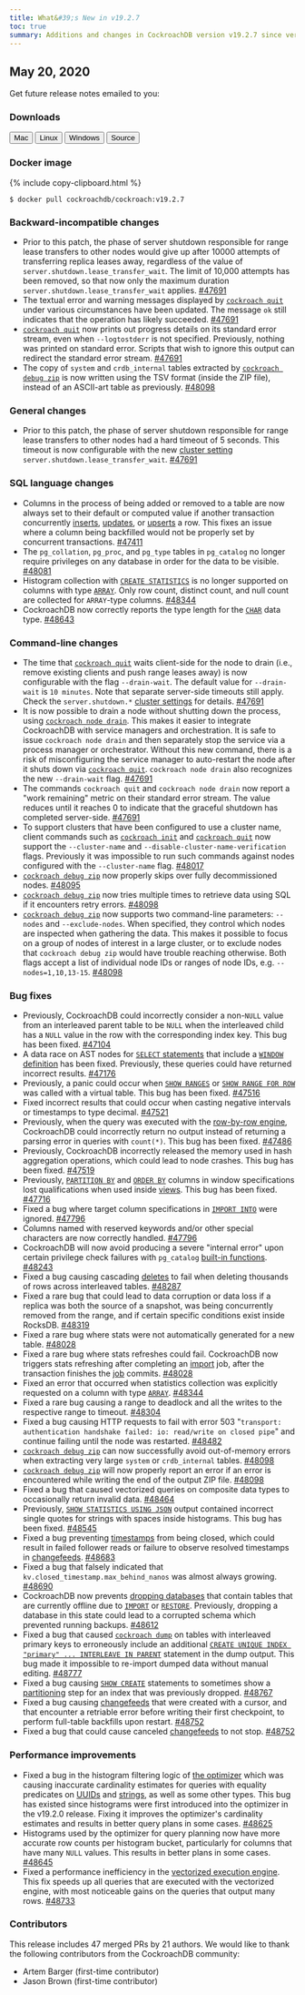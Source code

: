 ```yaml
---
title: What&#39;s New in v19.2.7
toc: true
summary: Additions and changes in CockroachDB version v19.2.7 since version v19.2.6
---
```


## May 20, 2020

Get future release notes emailed to you:

<div class="hubspot-install-form install-form-1 clearfix">
    <script>
        hbspt.forms.create({
            css: '',
            cssClass: 'install-form',
            portalId: '1753393',
            formId: '39686297-81d2-45e7-a73f-55a596a8d5ff',
            formInstanceId: 1,
            target: '.install-form-1'
        });
    </script>
</div>

### Downloads

<div id="os-tabs" class="clearfix">
    <a href="https://binaries.cockroachdb.com/cockroach-v19.2.7.darwin-10.9-amd64.tgz"><button id="mac" data-eventcategory="mac-binary-release-notes">Mac</button></a>
    <a href="https://binaries.cockroachdb.com/cockroach-v19.2.7.linux-amd64.tgz"><button id="linux" data-eventcategory="linux-binary-release-notes">Linux</button></a>
    <a href="https://binaries.cockroachdb.com/cockroach-v19.2.7.windows-6.2-amd64.zip"><button id="windows" data-eventcategory="windows-binary-release-notes">Windows</button></a>
    <a href="https://binaries.cockroachdb.com/cockroach-v19.2.7.src.tgz"><button id="source" data-eventcategory="source-release-notes">Source</button></a>
</div>

### Docker image

{% include copy-clipboard.html %}
~~~shell
$ docker pull cockroachdb/cockroach:v19.2.7
~~~


### Backward-incompatible changes

- Prior to this patch, the phase of server shutdown responsible for range lease transfers to other nodes would give up after 10000 attempts of transferring replica leases away, regardless of the value of `server.shutdown.lease_transfer_wait`. The limit of 10,000 attempts has been removed, so that now only the maximum duration `server.shutdown.lease_transfer_wait` applies. [#47691][#47691]
- The textual error and warning messages displayed by [`cockroach quit`](../v19.2/cockroach-quit.html) under various circumstances have been updated. The message `ok` still indicates that the operation has likely succeeded. [#47691][#47691]
- [`cockroach quit`](../v19.2/cockroach-quit.html) now prints out progress details on its standard error stream, even when `--logtostderr` is not specified. Previously, nothing was printed on standard error. Scripts that wish to ignore this output can redirect the standard error stream. [#47691][#47691]
- The copy of `system` and `crdb_internal` tables extracted by [`cockroach debug zip`](../v19.2/cockroach-debug-zip.html) is now written using the TSV format (inside the ZIP file), instead of an ASCII-art table as previously. [#48098][#48098]

### General changes

- Prior to this patch, the phase of server shutdown responsible for range lease transfers to other nodes had a hard timeout of 5 seconds. This timeout is now configurable with the new [cluster setting](../v19.2/set-cluster-setting.html) `server.shutdown.lease_transfer_wait`. [#47691][#47691]

### SQL language changes

- Columns in the process of being added or removed to a table are now always set to their default or computed value if another transaction concurrently [inserts](../v19.2/insert.html), [updates](../v19.2/update.html), or [upserts](../v19.2/upsert.html) a row. This fixes an issue where a column being backfilled would not be properly set by concurrent transactions. [#47411][#47411]
- The `pg_collation`, `pg_proc`, and `pg_type` tables in `pg_catalog` no longer require privileges on any database in order for the data to be visible. [#48081][#48081]
- Histogram collection with [`CREATE STATISTICS`](../v19.2/create-statistics.html) is no longer supported on columns with type [`ARRAY`](../v19.2/array.html). Only row count, distinct count, and null count are collected for `ARRAY`-type columns. [#48344][#48344]
- CockroachDB now correctly reports the type length for the [`CHAR`](../v19.2/string.html) data type. [#48643][#48643]

### Command-line changes

- The time that [`cockroach quit`](../v19.2/cockroach-quit.html) waits client-side for the node to drain (i.e., remove existing clients and push range leases away) is now configurable with the flag `--drain-wait`. The default value for `--drain-wait` is `10 minutes`. Note that separate server-side timeouts still apply. Check the `server.shutdown.*` [cluster settings](../v19.2/set-cluster-setting.html) for details. [#47691][#47691]
- It is now possible to drain a node without shutting down the process, using [`cockroach node drain`](../v19.2/cockroach-node.html). This makes it easier to integrate CockroachDB with service managers and orchestration. It is safe to issue `cockroach node drain` and then separately stop the service via a process manager or orchestrator. Without this new command, there is a risk of misconfiguring the service manager to auto-restart the node after it shuts down via [`cockroach quit`](../v19.2/cockroach-quit.html). `cockroach node drain` also recognizes the new `--drain-wait` flag. [#47691][#47691]
- The commands `cockroach quit` and `cockroach node drain` now report a "work remaining" metric on their standard error stream. The value reduces until it reaches 0 to indicate that the graceful shutdown has completed server-side. [#47691][#47691]
- To support clusters that have been configured to use a cluster name, client commands such as [`cockroach init`](../v19.2/cockroach-init.html) and [`cockroach quit`](../v19.2/cockroach-quit.html) now support the `--cluster-name` and `--disable-cluster-name-verification` flags. Previously it was impossible to run such commands against nodes configured with the `--cluster-name` flag. [#48017][#48017]
- [`cockroach debug zip`](../v19.2/cockroach-debug-zip.html) now properly skips over fully decommissioned nodes. [#48095][#48095]
- [`cockroach debug zip`](../v19.2/cockroach-debug-zip.html) now tries multiple times to retrieve data using SQL if it encounters retry errors. [#48098][#48098]
- [`cockroach debug zip`](../v19.2/cockroach-debug-zip.html) now supports two command-line parameters: `--nodes` and `--exclude-nodes`. When specified, they control which nodes are inspected when gathering the data. This makes it possible to focus on a group of nodes of interest in a large cluster, or to exclude nodes that `cockroach debug zip` would have trouble reaching otherwise. Both flags accept a list of individual node IDs or ranges of node IDs, e.g. `--nodes=1,10,13-15`. [#48098][#48098]

### Bug fixes

- Previously, CockroachDB could incorrectly consider a non-`NULL` value from an interleaved parent table to be `NULL` when the interleaved child has a `NULL` value in the row with the corresponding index key. This bug has been fixed. [#47104][#47104]
- A data race on AST nodes for [`SELECT` statements](../v19.2/select-clause.html) that include a [`WINDOW` definition](../v19.2/window-functions.html#window-definitions) has been fixed. Previously, these queries could have returned incorrect results. [#47176][#47176]
- Previously, a panic could occur when [`SHOW RANGES`](../v19.2/show-ranges.html) or [`SHOW RANGE FOR ROW`](../v19.2/show-range-for-row.html) was called with a virtual table. This bug has been fixed. [#47516][#47516]
- Fixed incorrect results that could occur when casting negative intervals or timestamps to type decimal. [#47521][#47521]
- Previously, when the query was executed with the [row-by-row engine](../v19.2/vectorized-execution.html), CockroachDB could incorrectly return no output instead of returning a parsing error in queries with `count(*)`. This bug has been fixed. [#47486][#47486]
- Previously, CockroachDB incorrectly released the memory used in hash aggregation operations, which could lead to node crashes. This bug has been fixed. [#47519][#47519]
- Previously, [`PARTITION BY`](../v19.2/partition-by.html) and [`ORDER BY`](../v19.2/query-order.html) columns in window specifications lost qualifications when used inside [views](../v19.2/views.html). This bug has been fixed. [#47716][#47716]
- Fixed a bug where target column specifications in [`IMPORT INTO`](../v19.2/import-into.html) were ignored. [#47796][#47796]
- Columns named with reserved keywords and/or other special characters are now correctly handled. [#47796][#47796]
- CockroachDB will now avoid producing a severe "internal error" upon certain privilege check failures with `pg_catalog` [built-in functions](../v19.2/functions-and-operators.html). [#48243][#48243]
- Fixed a bug causing cascading [deletes](../v19.2/delete.html) to fail when deleting thousands of rows across interleaved tables. [#48287][#48287]
- Fixed a rare bug that could lead to data corruption or data loss if a replica was both the source of a snapshot, was being concurrently removed from the range, and if certain specific conditions exist inside RocksDB. [#48319][#48319]
- Fixed a rare bug where stats were not automatically generated for a new table. [#48028][#48028]
- Fixed a rare bug where stats refreshes could fail. CockroachDB now triggers stats refreshing after completing an [import](../v19.2/import.html) job, after the transaction finishes the [job](../v19.2/show-jobs.html) commits. [#48028][#48028]
- Fixed an error that occurred when statistics collection was explicitly requested on a column with type [`ARRAY`](../v19.2/array.html). [#48344][#48344]
- Fixed a rare bug causing a range to deadlock and all the writes to the respective range to timeout. [#48304][#48304]
- Fixed a bug causing HTTP requests to fail with error 503 "`transport: authentication handshake failed: io: read/write on closed pipe`" and continue failing until the node was restarted. [#48482][#48482]
- [`cockroach debug zip`](../v19.2/cockroach-debug-zip.html) can now successfully avoid out-of-memory errors when extracting very large `system` or `crdb_internal` tables. [#48098][#48098]
- [`cockroach debug zip`](../v19.2/cockroach-debug-zip.html) will now properly report an error if an error is encountered while writing the end of the output ZIP file. [#48098][#48098]
- Fixed a bug that caused vectorized queries on composite data types to occasionally return invalid data. [#48464][#48464]
- Previously, [`SHOW STATISTICS USING JSON`](../v19.2/show-statistics.html) output contained incorrect single quotes for strings with spaces inside histograms. This bug has been fixed. [#48545][#48545]
- Fixed a bug preventing [timestamps](../v19.2/timestamp.html) from being closed, which could result in failed follower reads or failure to observe resolved timestamps in [changefeeds](../v19.2/changefeed-for.html). [#48683][#48683]
- Fixed a bug that falsely indicated that `kv.closed_timestamp.max_behind_nanos` was almost always growing. [#48690][#48690]
- CockroachDB now prevents [dropping databases](../v19.2/drop-database.html) that contain tables that are currently offline due to [`IMPORT`](../v19.2/import.html) or [`RESTORE`](../v19.2/restore.html). Previously, dropping a database in this state could lead to a corrupted schema which prevented running backups. [#48612][#48612]
- Fixed a bug that caused [`cockroach dump`](../v19.2/cockroach-dump.html) on tables with interleaved primary keys to erroneously include an additional [`CREATE UNIQUE INDEX "primary" ... INTERLEAVE IN PARENT`](../v19.2/create-index.html) statement in the dump output. This bug made it impossible to re-import dumped data without manual editing. [#48777][#48777]
- Fixed a bug causing [`SHOW CREATE`](../v19.2/show-create.html) statements to sometimes show a [partitioning](../v19.2/partitioning.html) step for an index that was previously dropped. [#48767][#48767]
- Fixed a bug causing [changefeeds](../v19.2/create-changefeed.html) that were created with a cursor, and that encounter a retriable error before writing their first checkpoint, to perform full-table backfills upon restart. [#48752][#48752]
- Fixed a bug that could cause canceled [changefeeds](../v19.2/create-changefeed.html) to not stop. [#48752][#48752]

### Performance improvements

- Fixed a bug in the histogram filtering logic of [the optimizer](../v19.2/cost-based-optimizer.html) which was causing inaccurate cardinality estimates for queries with equality predicates on [UUIDs](../v19.2/uuid.html) and [strings](../v19.2/string.html), as well as some other types. This bug has existed since histograms were first introduced into the optimizer in the v19.2.0 release. Fixing it improves the optimizer's cardinality estimates and results in better query plans in some cases. [#48625][#48625]
- Histograms used by the optimizer for query planning now have more accurate row counts per histogram bucket, particularly for columns that have many `NULL` values. This results in better plans in some cases. [#48645][#48645]
- Fixed a performance inefficiency in the [vectorized execution engine](../v19.2/vectorized-execution.html). This fix speeds up all queries that are executed with the vectorized engine, with most noticeable gains on the queries that output many rows. [#48733][#48733]


### Contributors

This release includes 47 merged PRs by 21 authors.
We would like to thank the following contributors from the CockroachDB community:

- Artem Barger (first-time contributor)
- Jason Brown (first-time contributor)

[#47104]: https://github.com/cockroachdb/cockroach/pull/47104
[#47176]: https://github.com/cockroachdb/cockroach/pull/47176
[#47411]: https://github.com/cockroachdb/cockroach/pull/47411
[#47486]: https://github.com/cockroachdb/cockroach/pull/47486
[#47516]: https://github.com/cockroachdb/cockroach/pull/47516
[#47519]: https://github.com/cockroachdb/cockroach/pull/47519
[#47521]: https://github.com/cockroachdb/cockroach/pull/47521
[#47665]: https://github.com/cockroachdb/cockroach/pull/47665
[#47691]: https://github.com/cockroachdb/cockroach/pull/47691
[#47716]: https://github.com/cockroachdb/cockroach/pull/47716
[#47796]: https://github.com/cockroachdb/cockroach/pull/47796
[#48017]: https://github.com/cockroachdb/cockroach/pull/48017
[#48028]: https://github.com/cockroachdb/cockroach/pull/48028
[#48081]: https://github.com/cockroachdb/cockroach/pull/48081
[#48095]: https://github.com/cockroachdb/cockroach/pull/48095
[#48098]: https://github.com/cockroachdb/cockroach/pull/48098
[#48243]: https://github.com/cockroachdb/cockroach/pull/48243
[#48287]: https://github.com/cockroachdb/cockroach/pull/48287
[#48304]: https://github.com/cockroachdb/cockroach/pull/48304
[#48319]: https://github.com/cockroachdb/cockroach/pull/48319
[#48344]: https://github.com/cockroachdb/cockroach/pull/48344
[#48464]: https://github.com/cockroachdb/cockroach/pull/48464
[#48482]: https://github.com/cockroachdb/cockroach/pull/48482
[#48545]: https://github.com/cockroachdb/cockroach/pull/48545
[#48612]: https://github.com/cockroachdb/cockroach/pull/48612
[#48625]: https://github.com/cockroachdb/cockroach/pull/48625
[#48643]: https://github.com/cockroachdb/cockroach/pull/48643
[#48645]: https://github.com/cockroachdb/cockroach/pull/48645
[#48683]: https://github.com/cockroachdb/cockroach/pull/48683
[#48690]: https://github.com/cockroachdb/cockroach/pull/48690
[#48733]: https://github.com/cockroachdb/cockroach/pull/48733
[#48752]: https://github.com/cockroachdb/cockroach/pull/48752
[#48767]: https://github.com/cockroachdb/cockroach/pull/48767
[#48777]: https://github.com/cockroachdb/cockroach/pull/48777

